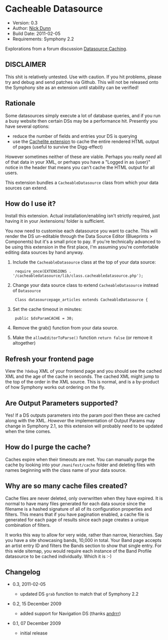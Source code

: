 # Cacheable Datasource

* Version: 0.3
* Author: [Nick Dunn](http://nick-dunn.co.uk)
* Build Date: 2011-02-05
* Requirements: Symphony 2.2

Explorations from a forum discussion [Datasource Caching](http://symphony-cms.com/discuss/thread/32535/).

## DISCLAIMER
This shit is relatively untested. Use with caution. If you hit problems, please try and debug and send patches via Github. This will not be released onto the Symphony site as an extension until stability can be verified!

## Rationale

Some datasources simply execute a lot of database queries, and if you run a busy website then certain DSs may be a performance hit. Presently you have several options:

* reduce the number of fields and entries your DS is querying
* use the [Cachelite extension](http://symphony-cms.com/download/extensions/view/20455/) to cache the entire rendered HTML output of pages (useful to survive the Digg-effect)

However sometimes neither of these are viable. Perhaps you really *need* all of that data in your XML, or perhaps you have a "Logged in as {user}" notice in the header that means you can't cache the HTML output for all users.

This extension bundles a `CacheableDatasource` class from which your data sources can extend.

## How do I use it?
Install this extension. Actual installation/enabling isn't strictly required, just having it in your /extensions/ folder is sufficient.

You now need to customise each datasource you want to cache. This will render the DS un-editable through the Data Source Editor (Blueprints > Components) but it's a small price to pay. If you're technically advanced to be using this extension in the first place, I'm assuming you're comfortable editing data sources by hand anyway.

1. Include the `CacheableDatasource` class at the top of your data source:

		require_once(EXTENSIONS . '/cacheabledatasource/lib/class.cacheabledatasource.php');

2. Change your data source class to extend `CacheableDatasource` instead of `Datasource`

		Class datasourcepage_articles extends CacheableDatasource {

3. Set the cache timeout in minutes:

		public $dsParamCACHE = 30;

4. Remove the grab() function from your data source.

5. Make the `allowEditorToParse()` function `return false` (or remove it altogether)

## Refresh your frontend page
View the `?debug` XML of your frontend page and you should see the cached XML and the age of the cache in seconds. The cached XML might jump to the top of the order in the XML source. This is normal, and is a by-product of how Symphony works out ordering on the fly.

## Are Output Parameters supported?
Yes! If a DS outputs parameters into the param pool then these are cached along with the XML. *However* the implementation of Output Params may change in Symphony 2.1, so this extension will probably need to be updated when the time comes.

## How do I purge the cache?
Caches expire when their timeouts are met. You can manually purge the cache by looking into your `/manifest/cache` folder and deleting files with names beginning with the class name of your data source.

## Why are so many cache files created?
Cache files are never deleted, only overwritten when they have expired. It is normal to have many files generated for each data source since the filename is a hashed signature of all of its configuration properties and filters. This means that if you have pagination enabled, a cache file is generated for each page of results since each page creates a unique combination of filters.

It works this way to allow for very wide, rather than narrow, hierarchies. Say you have a site showcasing bands, 10,000 in total. Your Band page accepts an artist entry ID and filters the Bands section to show that single entry. For this wide sitemap, you would require each instance of the Band Profile datasource to be cached individually. Which it is :-)

## Changelog

* 0.3, 2011-02-05
	* updated DS `grab` function to match that of Symphony 2.2

* 0.2, 15 December 2009
	* added support for Navigation DS (thanks [andrrr](http://symphony-cms.com/get-involved/member/andrrr/))
	
* 0.1, 07 December 2009
	* initial release